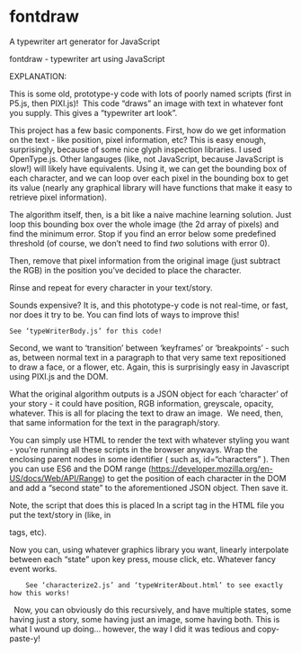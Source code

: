 # fontdraw
A typewriter art generator for JavaScript

fontdraw - typewriter art using JavaScript 

EXPLANATION:

This is some old, prototype-y code with lots of poorly named scripts (first in P5.js, then PIXI.js)! 
This code “draws” an image with text in whatever font you supply. This gives a “typewriter art look”.

This project has a few basic components. First, how do we get information on the text - like position, pixel information, etc? This is easy enough, surprisingly, because of some nice glyph inspection libraries. I used OpenType.js. Other langauges (like, not JavaScript, because JavaScript is slow!) will likely have equivalents. Using it, we can get the bounding box of each character, and we can loop over each pixel in the bounding box to get its value (nearly any graphical library will have functions that make it easy to retrieve pixel information).

The algorithm itself, then, is a bit like a naive machine learning solution. Just loop this bounding box over the whole image (the 2d array of pixels) and find the minimum error. Stop if you find an error below some predefined threshold (of course, we don’t need to find *two* solutions with error 0).

Then, remove that pixel information from the original image (just subtract the RGB) in the position you’ve decided to place the character. 

Rinse and repeat for every character in your text/story. 

Sounds expensive? It is, and this phototype-y code is not real-time, or fast, nor does it try to be. You can find lots of ways to improve this! 

	See ‘typeWriterBody.js’ for this code!

Second, we want to ‘transition’ between ‘keyframes’ or ‘breakpoints’ - such as, between normal text in a paragraph to that very same text repositioned to draw a face, or a flower, etc. Again, this is surprisingly easy in Javascript using PIXI.js and the DOM.

What the original algorithm outputs is a JSON object for each ‘character’ of your story - it could have position, RGB information, greyscale, opacity, whatever. This is all for placing the text to draw an image.
 We need, then, that same information for the text in the paragraph/story. 

You can simply use HTML to render the text with whatever styling you want - you’re running all these scripts in the browser anyways. Wrap the enclosing parent nodes in some identifier ( such as, id=“characters” ). Then you can use ES6 and the DOM range (https://developer.mozilla.org/en-US/docs/Web/API/Range) to get the position of each character in the DOM and add a “second state” to the aforementioned JSON object. Then save it.

Note, the script that does this is placed In a script tag in the HTML file you put the text/story in (like, in <p> tags, etc).  

Now you can, using whatever graphics library you want, linearly interpolate between each “state” upon key press, mouse click, etc. Whatever fancy event works. 

        See ‘characterize2.js’ and ‘typeWriterAbout.html’ to see exactly how this works!
 
Now, you can obviously do this recursively, and have multiple states, some having just a story, some having just an image, some having both. This is what I wound up doing… however, the way I did it was tedious and copy-paste-y!
